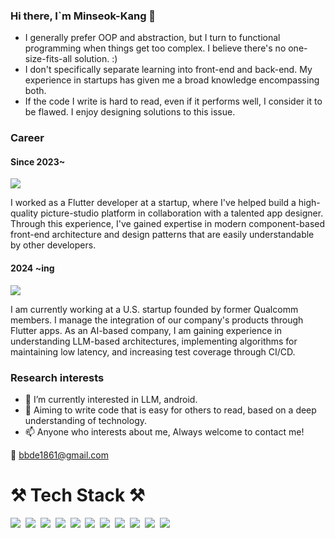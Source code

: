 ### Hi there, I`m Minseok-Kang 👋

* I generally prefer OOP and abstraction, but I turn to functional programming when things get too complex.
I believe there's no one-size-fits-all solution. :)
* I don't specifically separate learning into front-end and back-end. My experience in startups has given me a broad knowledge encompassing both.
* If the code I write is hard to read, even if it performs well, I consider it to be flawed. I enjoy designing solutions to this issue.


### Career

#### Since 2023~

<img src="https://img.shields.io/badge/Flutter-02569B?style=flat-square&logo=Flutter&logoColor=white"/></a> 


I worked as a Flutter developer at a startup, where I've helped build a high-quality picture-studio platform in collaboration with a talented app designer. Through this experience, I've gained expertise in modern component-based front-end architecture and design patterns that are easily understandable by other developers.

#### 2024 ~ing

<img src="https://img.shields.io/badge/Flutter-02569B?style=flat-square&logo=Flutter&logoColor=white"/></a> 

I am currently working at a U.S. startup founded by former Qualcomm members. I manage the integration of our company's products through Flutter apps. As an AI-based company, I am gaining experience in understanding LLM-based architectures, implementing algorithms for maintaining low latency, and increasing test coverage through CI/CD.
  
### Research interests
* 🔭 I’m currently interested in LLM, android.
* 👋 Aiming to write code that is easy for others to read, based on a deep understanding of technology.
* 📫 Anyone who interests about me, Always welcome to contact me!

:email: <bbde1861@gmail.com>


  <div>
    <h1>⚒️ Tech Stack ⚒️</h1>
  <img src="https://img.shields.io/badge/Java-007396?style=flat-square&logo=Java&logoColor=white"/></a>&nbsp 
  <img src="https://img.shields.io/badge/SpringBoot-6DB33F?style=flat-square&logo=Spring&logoColor=white"/></a>&nbsp
  <img src="https://img.shields.io/badge/Dart-0175C2?style=flat-square&logo=Dart&logoColor=white"/></a>&nbsp
  <img src="https://img.shields.io/badge/Flutter-02569B?style=flat-square&logo=Flutter&logoColor=white"/></a>&nbsp
  <img src="https://img.shields.io/badge/Python-3766AB?style=flat-square&logo=Python&logoColor=white"/></a>&nbsp
  <img src="https://img.shields.io/badge/Linux-FCC624?style=flat-square&logo=linux&logoColor=black"/></a>&nbsp
  <img src="https://img.shields.io/badge/mysql-4479A1.svg?style=flat-square&logo=mysql&logoColor=white"/></a>&nbsp
  <img src="https://img.shields.io/badge/redis-%23DD0031.svg?style=flat-square&logo=redis&logoColor=white"/></a>&nbsp
  <img src="https://img.shields.io/badge/nestjs-%23E0234E.svg?style=flat-square&logo=nestjs&logoColor=white"/></a>&nbsp
  <img src="https://img.shields.io/badge/express.js-%23404d59.svg?style=flat-square&logo=express&logoColor=%2361DAFB"/></a>&nbsp
  <img src="https://img.shields.io/badge/typescript-%23007ACC.svg?style=flat-square&logo=typescript&logoColor=white"/></a>&nbsp

  </div>
  <br/>
  <div align="center">
  </div>


